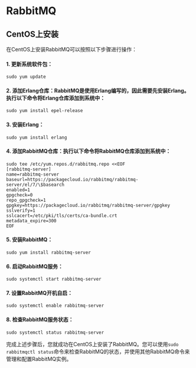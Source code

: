 # RabbitMQ


## CentOS上安装

在CentOS上安装RabbitMQ可以按照以下步骤进行操作：

#### 1. 更新系统软件包：
   ```
   sudo yum update
   ```

#### 2. 添加Erlang仓库：RabbitMQ是使用Erlang编写的，因此需要先安装Erlang。执行以下命令将Erlang仓库添加到系统中：
   ```
   sudo yum install epel-release
   ```

#### 3. 安装Erlang：
   ```
   sudo yum install erlang
   ```

#### 4. 添加RabbitMQ仓库：执行以下命令将RabbitMQ仓库添加到系统中：
   ```
   sudo tee /etc/yum.repos.d/rabbitmq.repo <<EOF
   [rabbitmq-server]
   name=rabbitmq-server
   baseurl=https://packagecloud.io/rabbitmq/rabbitmq-server/el/7/\$basearch
   enabled=1
   gpgcheck=0
   repo_gpgcheck=1
   gpgkey=https://packagecloud.io/rabbitmq/rabbitmq-server/gpgkey
   sslverify=1
   sslcacert=/etc/pki/tls/certs/ca-bundle.crt
   metadata_expire=300
   EOF
   ```

#### 5. 安装RabbitMQ：
   ```
   sudo yum install rabbitmq-server
   ```

#### 6. 启动RabbitMQ服务：
   ```
   sudo systemctl start rabbitmq-server
   ```

#### 7. 设置RabbitMQ开机自启：
   ```
   sudo systemctl enable rabbitmq-server
   ```

#### 8. 检查RabbitMQ服务状态：
   ```
   sudo systemctl status rabbitmq-server
   ```

完成上述步骤后，您就成功在CentOS上安装了RabbitMQ。您可以使用`sudo rabbitmqctl status`命令来检查RabbitMQ的状态，并使用其他RabbitMQ命令来管理和配置RabbitMQ实例。
 

 